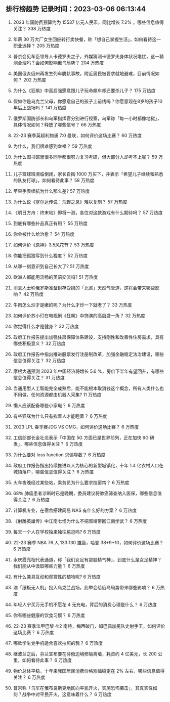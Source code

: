 
## 排行榜趋势 记录时间：2023-03-06 06:13:44
  
  1. 2023 年国防费预算约为 15537 亿元人民币，同比增长 7.2% ，哪些信息值得关注？ 338 万热度
    
  2. 年薪 30 万大厂女生回应转行卖快餐，称「想自己掌握生活」，如何看待这一职业选择？ 205 万热度
    
  3. 普京会见车臣领导人卡德罗夫之子，外媒猜测卡德罗夫身体状况堪忧，这一猜测合理吗？会如何影响俄乌局势？ 204 万热度
    
  4. 美国俄亥俄州再发生列车脱轨事故，附近居民被要求就地避难，目前情况如何？ 202 万热度
    
  5. 为什么《狂飙》中高启强愿意跟儿子玩命飙车却还要杀儿子？ 175 万热度
    
  6. 假如你是乌克兰父母，你愿意自己的孩子上前线吗？你愿意现在8岁的孩子10年后上战场吗？ 141 万热度
    
  7. 俄罗斯国防部长和乌军指挥官分别进行视察，乌军称「每一小时都像地狱」，具体情况如何？释放了哪些信号？ 66 万热度
    
  8. 22-23 赛季英超利物浦 7:0 曼联，如何评价这场比赛？ 60 万热度
    
  9. 为什么，我们很难感到幸福？ 59 万热度
    
  10. 为什么图书馆里很多同学都很努力复习考研，但大部分人却考不上呢？ 59 万热度
    
  11. 儿子篮球班濒临倒闭，家长自掏 1000 万买下，并表示「希望儿子继续和熟悉的队友打球」，如何看待此事？ 58 万热度
    
  12. 苹果手表续航为什么那么差? 57 万热度
    
  13. 为什么说《塞尔达传说：荒野之息》难以复制？ 57 万热度
    
  14. 《明日方舟：终末地》即将一测，各位对这款游戏有什么期待吗？ 57 万热度
    
  15. 到底有哪些补品真正有用？ 55 万热度
    
  16. 你会被什么给治愈？ 54 万热度
    
  17. 如何评价《原神》3.5风花节？ 53 万热度
    
  18. 你能把孤独写到什么程度？ 52 万热度
    
  19. 从哪一刻意识到自己长大了? 51 万热度
    
  20. 欧洲人都能用流畅的英语交流吗? 51 万热度
    
  21. 消息人士称俄罗斯准备封存受损的「北溪」天然气管道，这将会带来哪些影响？ 42 万热度
    
  22. 牛肉怎么炒才是嫩的呢？为什么才炒一下就老了？ 33 万热度
    
  23. 如何评价苏小玎在电视剧《狂飙》中饰演的高启盛一角？ 32 万热度
    
  24. 你觉得什么才是健身？ 32 万热度
    
  25. 政府工作报告提出加强住房保障体系建设，支持刚性和改善性住房需求，具有哪些积极意义？ 32 万热度
    
  26. 政府工作报告中指出推进股票发行注册制改革，加强金融稳定法治建设，哪些信息值得关注？ 32 万热度
    
  27. 摩根大通预测 2023 年中国经济将增长 5.6 %，房价下半年有望回升，有哪些信息值得关注？ 31 万热度
    
  28. 当通用型人工智能完全成熟后，能不能根本取消钱这个概念，所有人类什么也不用做，任何资源都由机器人采集? 11 万热度
    
  29. 懒人应该配备哪些小家电？ 6 万热度
    
  30. 有些猫咪为什么只有挨着人才能睡着？ 6 万热度
    
  31. 2023 LPL 春季赛JDG VS OMG，如何评价这场比赛？ 6 万热度
    
  32. 工信部部长金壮龙表示「中国在 5G 方面已是世界前列，正在加快 6G 研发」，哪些信息值得关注？ 6 万热度
    
  33. 为什么要对 loss function 求偏导数？ 6 万热度
    
  34. 政府工作报告指出持续推进以人为核心的新型城镇化，十年 1.4 亿农村人口在城镇落户，哪些信息值得关注？ 6 万热度
    
  35. 火车夜晚经过某些站，乘务员为什么要求拉窗帘？ 6 万热度
    
  36. 68％ 肺癌患者诊断时已是晚期，委员建议将肺癌筛查纳入医保，哪些信息值得关注？ 6 万热度
    
  37. 计算机专业，在宿舍搭建简易 NAS 有什么好的方案？ 6 万热度
    
  38. 《射雕英雄传》中江南七怪为什么不把郭靖带回江南学武？ 6 万热度
    
  39. 每天一个人在学校独来独往尴尬吗? 6 万热度
    
  40. 22-23 赛季 NBA 76 人 133:130 雄鹿，哈登 38+9+10，如何评价这场比赛？ 6 万热度
    
  41. 水庆霞亮相代表通道，称「我们女足有那股精气神」，到底什么是女足精神？我们能从中汲取哪些力量？ 6 万热度
    
  42. 有什么兼具互动和观赏性的植物呢? 6 万热度
    
  43. 澳「纸板无人机」投入乌克兰战场，此举会给俄乌局势带来哪些影响？ 6 万热度
    
  44. 年轻人宁买万元手机不愿花 4 元充电，背后的消费心理是什么？ 6 万热度
    
  45. 你有哪些健康的饮食习惯？ 6 万热度
    
  46. 22-23 赛季法甲巴黎 4:2 南特，梅西破门，姆巴佩加冕队史射手王，如何评价这场比赛？ 6 万热度
    
  47. 哪款学生党手机适合喜欢拍照的我？ 6 万热度
    
  48. 继波兰之后，芬兰宣布要在芬俄边境修隔离墙，耗资约 4 亿美元，长 200 公里，如何看待此事？ 6 万热度
    
  49. 物价总体平稳，十年来我国居民消费价格涨幅稳定在 2% 左右，哪些信息值得关注？ 6 万热度
    
  50. 普京称「乌军在俄布良斯克地区向平民开火，实施恐怖袭击」，其真实性如何？战争中对平民开火，这意味着什么？ 6 万热度
    